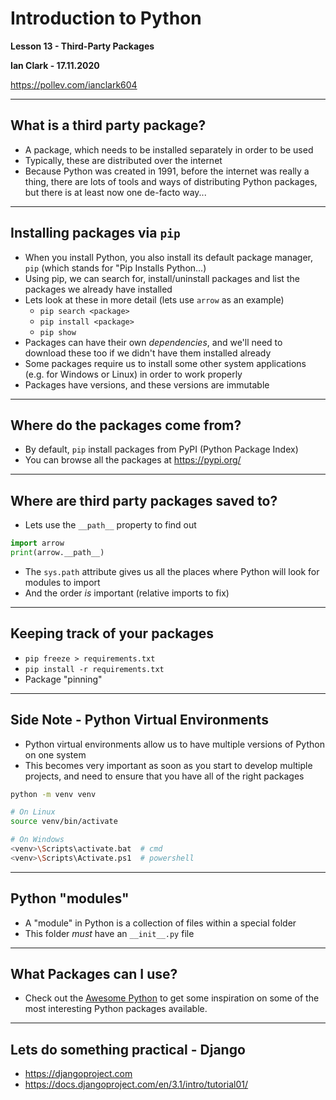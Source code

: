 # Introduction to Python
**Lesson 13 - Third-Party Packages**

**Ian Clark - 17.11.2020**

https://pollev.com/ianclark604

----

## What is a third party package?
* A package, which needs to be installed separately in order to be used
* Typically, these are distributed over the internet
* Because Python was created in 1991, before the internet was really a thing, there are lots of tools and ways of distributing Python packages, but there is at least now one de-facto way...

----

## Installing packages via `pip`
* When you install Python, you also install its default package manager, `pip` (which stands for "Pip Installs Python...)
* Using pip, we can search for, install/uninstall packages and list the packages we already have installed
* Lets look at these in more detail (lets use `arrow` as an example)
  * `pip search <package>`
  * `pip install <package>`
  * `pip show`
* Packages can have their own _dependencies_, and we'll need to download these too if we didn't have them installed already
* Some packages require us to install some other system applications (e.g. for Windows or Linux) in order to work properly
* Packages have versions, and these versions are immutable

----

## Where do the packages come from?

* By default, `pip` install packages from PyPI (Python Package Index)
* You can browse all the packages at https://pypi.org/

----

## Where are third party packages saved to?

* Lets use the `__path__` property to find out

```py
import arrow
print(arrow.__path__)
```

* The `sys.path` attribute gives us all the places where Python will look for modules to import
* And the order _is_ important (relative imports to fix)

----

## Keeping track of your packages
* `pip freeze > requirements.txt`
* `pip install -r requirements.txt`
* Package "pinning"

----

## Side Note - Python Virtual Environments

* Python virtual environments allow us to have multiple versions of Python on one system
* This becomes very important as soon as you start to develop multiple projects, and need to ensure that you have all of the right packages

```bash
python -m venv venv

# On Linux
source venv/bin/activate

# On Windows
<venv>\Scripts\activate.bat  # cmd
<venv>\Scripts\Activate.ps1  # powershell
```

---

## Python "modules"

* A "module" in Python is a collection of files within a special folder
* This folder *must* have an `__init__.py` file

---

## What Packages can I use?

* Check out the [Awesome Python](https://github.com/vinta/awesome-python) to get some inspiration on some of the most interesting Python packages available.

----

## Lets do something practical - Django

* https://djangoproject.com
* https://docs.djangoproject.com/en/3.1/intro/tutorial01/

